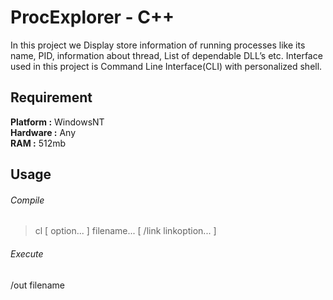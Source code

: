 # ProcExplorer - C++  
In this project we Display store information of running processes like its name, PID, information about thread, List of dependable DLL’s etc. Interface used in this project is Command Line Interface(CLI) with personalized shell.    
## Requirement   
**Platform :** WindowsNT  
**Hardware :** Any  
**RAM :** 512mb    
## Usage  
###### Compile ######
>cl [ option... ] filename... [ /link linkoption... ]  
###### Execute ######
/out filename


